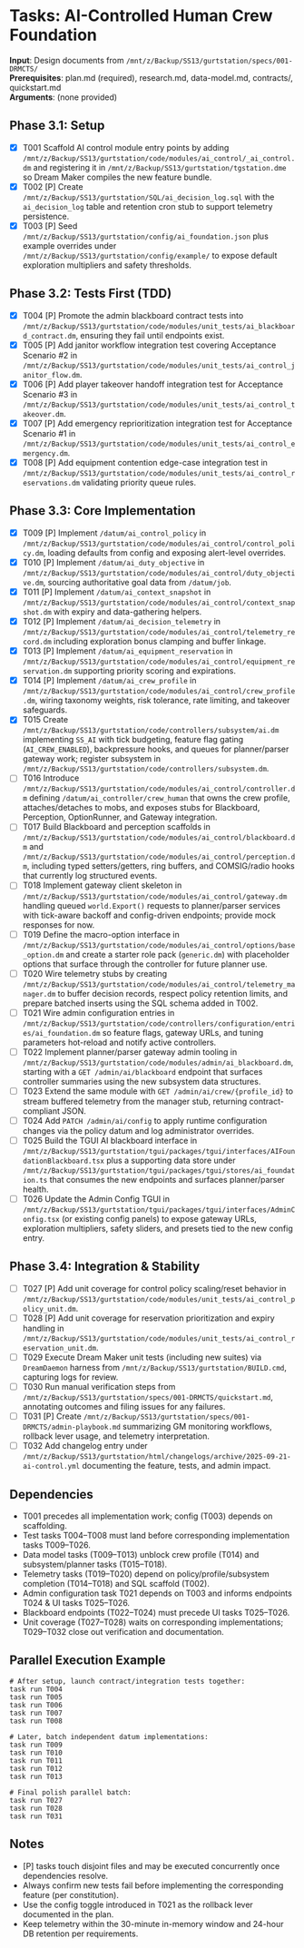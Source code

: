 # Tasks: AI-Controlled Human Crew Foundation

**Input**: Design documents from `/mnt/z/Backup/SS13/gurtstation/specs/001-DRMCTS/`  
**Prerequisites**: plan.md (required), research.md, data-model.md, contracts/, quickstart.md  
**Arguments**: (none provided)

## Phase 3.1: Setup
- [X] T001 Scaffold AI control module entry points by adding `/mnt/z/Backup/SS13/gurtstation/code/modules/ai_control/_ai_control.dm` and registering it in `/mnt/z/Backup/SS13/gurtstation/tgstation.dme` so Dream Maker compiles the new feature bundle.
- [X] T002 [P] Create `/mnt/z/Backup/SS13/gurtstation/SQL/ai_decision_log.sql` with the `ai_decision_log` table and retention cron stub to support telemetry persistence.
- [X] T003 [P] Seed `/mnt/z/Backup/SS13/gurtstation/config/ai_foundation.json` plus example overrides under `/mnt/z/Backup/SS13/gurtstation/config/example/` to expose default exploration multipliers and safety thresholds.

## Phase 3.2: Tests First (TDD)
- [X] T004 [P] Promote the admin blackboard contract tests into `/mnt/z/Backup/SS13/gurtstation/code/modules/unit_tests/ai_blackboard_contract.dm`, ensuring they fail until endpoints exist.
- [X] T005 [P] Add janitor workflow integration test covering Acceptance Scenario #2 in `/mnt/z/Backup/SS13/gurtstation/code/modules/unit_tests/ai_control_janitor_flow.dm`.
- [X] T006 [P] Add player takeover handoff integration test for Acceptance Scenario #3 in `/mnt/z/Backup/SS13/gurtstation/code/modules/unit_tests/ai_control_takeover.dm`.
- [X] T007 [P] Add emergency reprioritization integration test for Acceptance Scenario #1 in `/mnt/z/Backup/SS13/gurtstation/code/modules/unit_tests/ai_control_emergency.dm`.
- [X] T008 [P] Add equipment contention edge-case integration test in `/mnt/z/Backup/SS13/gurtstation/code/modules/unit_tests/ai_control_reservations.dm` validating priority queue rules.

## Phase 3.3: Core Implementation
- [X] T009 [P] Implement `/datum/ai_control_policy` in `/mnt/z/Backup/SS13/gurtstation/code/modules/ai_control/control_policy.dm`, loading defaults from config and exposing alert-level overrides.
- [X] T010 [P] Implement `/datum/ai_duty_objective` in `/mnt/z/Backup/SS13/gurtstation/code/modules/ai_control/duty_objective.dm`, sourcing authoritative goal data from `/datum/job`.
- [X] T011 [P] Implement `/datum/ai_context_snapshot` in `/mnt/z/Backup/SS13/gurtstation/code/modules/ai_control/context_snapshot.dm` with expiry and data-gathering helpers.
- [X] T012 [P] Implement `/datum/ai_decision_telemetry` in `/mnt/z/Backup/SS13/gurtstation/code/modules/ai_control/telemetry_record.dm` including exploration bonus clamping and buffer linkage.
- [X] T013 [P] Implement `/datum/ai_equipment_reservation` in `/mnt/z/Backup/SS13/gurtstation/code/modules/ai_control/equipment_reservation.dm` supporting priority scoring and expirations.
- [X] T014 [P] Implement `/datum/ai_crew_profile` in `/mnt/z/Backup/SS13/gurtstation/code/modules/ai_control/crew_profile.dm`, wiring taxonomy weights, risk tolerance, rate limiting, and takeover safeguards.
- [X] T015 Create `/mnt/z/Backup/SS13/gurtstation/code/controllers/subsystem/ai.dm` implementing `SS_AI` with tick budgeting, feature flag gating (`AI_CREW_ENABLED`), backpressure hooks, and queues for planner/parser gateway work; register subsystem in `/mnt/z/Backup/SS13/gurtstation/code/controllers/subsystem.dm`.
- [ ] T016 Introduce `/mnt/z/Backup/SS13/gurtstation/code/modules/ai_control/controller.dm` defining `/datum/ai_controller/crew_human` that owns the crew profile, attaches/detaches to mobs, and exposes stubs for Blackboard, Perception, OptionRunner, and Gateway integration.
- [ ] T017 Build Blackboard and perception scaffolds in `/mnt/z/Backup/SS13/gurtstation/code/modules/ai_control/blackboard.dm` and `/mnt/z/Backup/SS13/gurtstation/code/modules/ai_control/perception.dm`, including typed setters/getters, ring buffers, and COMSIG/radio hooks that currently log structured events.
- [ ] T018 Implement gateway client skeleton in `/mnt/z/Backup/SS13/gurtstation/code/modules/ai_control/gateway.dm` handling queued `world.Export()` requests to planner/parser services with tick-aware backoff and config-driven endpoints; provide mock responses for now.
- [ ] T019 Define the macro-option interface in `/mnt/z/Backup/SS13/gurtstation/code/modules/ai_control/options/base_option.dm` and create a starter role pack (`generic.dm`) with placeholder options that surface through the controller for future planner use.
- [ ] T020 Wire telemetry stubs by creating `/mnt/z/Backup/SS13/gurtstation/code/modules/ai_control/telemetry_manager.dm` to buffer decision records, respect policy retention limits, and prepare batched inserts using the SQL schema added in T002.
- [ ] T021 Wire admin configuration entries in `/mnt/z/Backup/SS13/gurtstation/code/controllers/configuration/entries/ai_foundation.dm` so feature flags, gateway URLs, and tuning parameters hot-reload and notify active controllers.
- [ ] T022 Implement planner/parser gateway admin tooling in `/mnt/z/Backup/SS13/gurtstation/code/modules/admin/ai_blackboard.dm`, starting with a `GET /admin/ai/blackboard` endpoint that surfaces controller summaries using the new subsystem data structures.
- [ ] T023 Extend the same module with `GET /admin/ai/crew/{profile_id}` to stream buffered telemetry from the manager stub, returning contract-compliant JSON.
- [ ] T024 Add `PATCH /admin/ai/config` to apply runtime configuration changes via the policy datum and log administrator overrides.
- [ ] T025 Build the TGUI AI blackboard interface in `/mnt/z/Backup/SS13/gurtstation/tgui/packages/tgui/interfaces/AIFoundationBlackboard.tsx` plus a supporting data store under `/mnt/z/Backup/SS13/gurtstation/tgui/packages/tgui/stores/ai_foundation.ts` that consumes the new endpoints and surfaces planner/parser health.
- [ ] T026 Update the Admin Config TGUI in `/mnt/z/Backup/SS13/gurtstation/tgui/packages/tgui/interfaces/AdminConfig.tsx` (or existing config panels) to expose gateway URLs, exploration multipliers, safety sliders, and presets tied to the new config entry.

## Phase 3.4: Integration & Stability
- [ ] T027 [P] Add unit coverage for control policy scaling/reset behavior in `/mnt/z/Backup/SS13/gurtstation/code/modules/unit_tests/ai_control_policy_unit.dm`.
- [ ] T028 [P] Add unit coverage for reservation prioritization and expiry handling in `/mnt/z/Backup/SS13/gurtstation/code/modules/unit_tests/ai_control_reservation_unit.dm`.
- [ ] T029 Execute Dream Maker unit tests (including new suites) via `DreamDaemon` harness from `/mnt/z/Backup/SS13/gurtstation/BUILD.cmd`, capturing logs for review.
- [ ] T030 Run manual verification steps from `/mnt/z/Backup/SS13/gurtstation/specs/001-DRMCTS/quickstart.md`, annotating outcomes and filing issues for any failures.
- [ ] T031 [P] Create `/mnt/z/Backup/SS13/gurtstation/specs/001-DRMCTS/admin-playbook.md` summarizing GM monitoring workflows, rollback lever usage, and telemetry interpretation.
- [ ] T032 Add changelog entry under `/mnt/z/Backup/SS13/gurtstation/html/changelogs/archive/2025-09-21-ai-control.yml` documenting the feature, tests, and admin impact.

## Dependencies
- T001 precedes all implementation work; config (T003) depends on scaffolding.
- Test tasks T004–T008 must land before corresponding implementation tasks T009–T026.
- Data model tasks (T009–T013) unblock crew profile (T014) and subsystem/planner tasks (T015–T018).
- Telemetry tasks (T019–T020) depend on policy/profile/subsystem completion (T014–T018) and SQL scaffold (T002).
- Admin configuration task T021 depends on T003 and informs endpoints T024 & UI tasks T025–T026.
- Blackboard endpoints (T022–T024) must precede UI tasks T025–T026.
- Unit coverage (T027–T028) waits on corresponding implementations; T029–T032 close out verification and documentation.

## Parallel Execution Example
```
# After setup, launch contract/integration tests together:
task run T004
task run T005
task run T006
task run T007
task run T008

# Later, batch independent datum implementations:
task run T009
task run T010
task run T011
task run T012
task run T013

# Final polish parallel batch:
task run T027
task run T028
task run T031
```

## Notes
- [P] tasks touch disjoint files and may be executed concurrently once dependencies resolve.
- Always confirm new tests fail before implementing the corresponding feature (per constitution).
- Use the config toggle introduced in T021 as the rollback lever documented in the plan.
- Keep telemetry within the 30-minute in-memory window and 24-hour DB retention per requirements.

